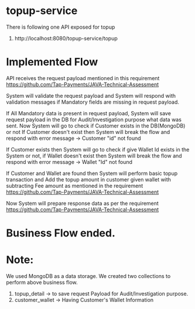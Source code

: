 # topup-service


There is following one API exposed for topup
1. http://localhost:8080/topup-service/topup

# Implemented Flow

API receives the request payload mentioned in this requirement https://github.com/Tap-Payments/JAVA-Technical-Assessment

System will validate the request payload and System will respond with validation messages if Mandatory fields are missing in request payload.

If All Mandatory data is present in request payload, System will save request payload in the DB for Audit/Investigation purpose what data was sent.
Now System will go to check if Customer exists in the DB(MongoDB) or not
If Customer doesn't exist then System will break the flow and respond with error message -> Customer "id" not found

If Customer exists then System will go to check if give Wallet Id exists in the System or not,
if Wallet doesn't exist then System will break the flow and respond with error message -> Wallet "Id" not found

If Customer and Wallet are found then System will perform basic topup transaction and Add the topup amount in customer given wallet with subtracting Fee amount 
as mentioned in the requirement https://github.com/Tap-Payments/JAVA-Technical-Assessment

Now System will prepare response data as per the requirement https://github.com/Tap-Payments/JAVA-Technical-Assessment

# Business Flow ended.

# Note:
We used MongoDB as a data storage.
We created two collections to perform above business flow.
1. topup_detail -> to save request Payload for Audit/Investigation purpose.
2. customer_wallet -> Having Customer's Wallet Information
